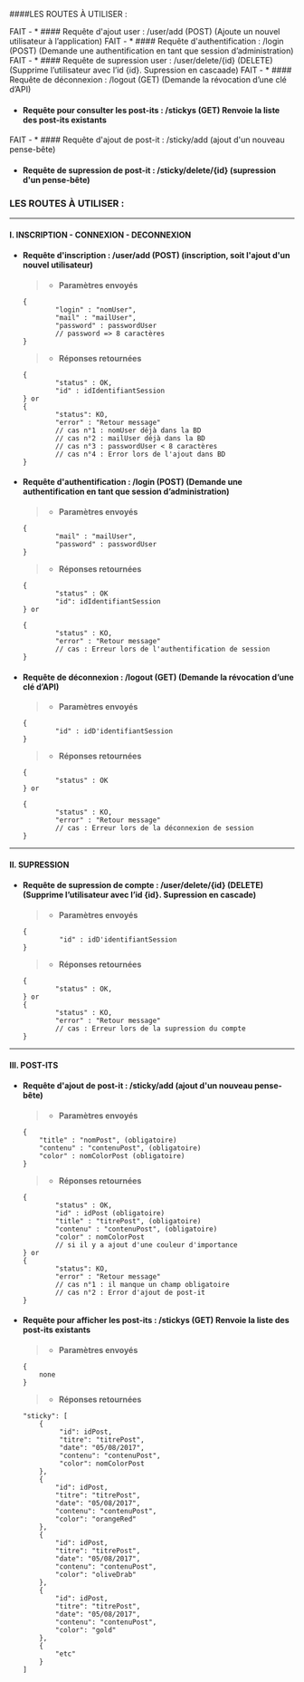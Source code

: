 ####LES ROUTES À UTILISER :

FAIT - * #### Requête d'ajout user :  /user/add (POST) (Ajoute un nouvel utilisateur à l’application)
FAIT - * #### Requête d'authentification :  /login (POST) (Demande une authentification en tant que session d’administration)
FAIT - * #### Requête de supression user :  /user/delete/{id} (DELETE) (Supprime l’utilisateur avec l’id {id}. Supression en cascaade)
FAIT - * #### Requête de déconnexion :   /logout (GET) (Demande la révocation d’une clé d’API)
* #### Requête pour consulter les post-its :  /stickys (GET) Renvoie la liste des post-its existants
FAIT - * #### Requête d'ajout de post-it :  /sticky/add (ajout d'un nouveau pense-bête)
* #### Requête de supression de post-it :  /sticky/delete/{id} (supression d'un pense-bête)



### LES ROUTES À UTILISER :

---
#### I. INSCRIPTION - CONNEXION - DECONNEXION

* #### Requête d'inscription :  /user/add (POST) (inscription, soit l'ajout d'un nouvel utilisateur)
    >*  **Paramètres envoyés**
    ```
    {
            "login" : "nomUser",
            "mail" : "mailUser",
            "password" : passwordUser
            // password => 8 caractères
    }
    ```

    >* **Réponses retournées**    
    ```
    {
            "status" : OK,
            "id" : idIdentifiantSession
    } or
    {
            "status": KO,
            "error" : "Retour message"
            // cas n°1 : nomUser déjà dans la BD
            // cas n°2 : mailUser déjà dans la BD
            // cas n°3 : passwordUser < 8 caractères
            // cas n°4 : Error lors de l'ajout dans BD
    }
    ```


* #### Requête d'authentification :  /login (POST) (Demande une authentification en tant que session d’administration)
    >*  **Paramètres envoyés**
    ```
    {
            "mail" : "mailUser",
            "password" : passwordUser
    }
    ```

    >* **Réponses retournées**    
    ```
    {
            "status" : OK
            "id": idIdentifiantSession
    } or

    {
            "status" : KO,
            "error" : "Retour message"
            // cas : Erreur lors de l'authentification de session
    }
    ```


* #### Requête de déconnexion :   /logout (GET) (Demande la révocation d’une clé d’API)
    >*  **Paramètres envoyés**
    ```
    {
            "id" : idD'identifiantSession
    }
    ```

    >* **Réponses retournées**    
    ```
    {
            "status" : OK
    } or

    {
            "status" : KO,
            "error" : "Retour message"
            // cas : Erreur lors de la déconnexion de session
    }
    ```



---
#### II. SUPRESSION

* #### Requête de supression de compte :  /user/delete/{id} (DELETE) (Supprime l’utilisateur avec l’id {id}. Supression en cascade)
    >*  **Paramètres envoyés**
    ```
    {
             "id" : idD'identifiantSession
    }
    ```

    >* **Réponses retournées**    
    ```
    {
            "status" : OK,
    } or
    {
            "status" : KO,
            "error" : "Retour message"
            // cas : Erreur lors de la supression du compte
    }
    ```



---
#### III.  POST-ITS

* #### Requête d'ajout de post-it :  /sticky/add (ajout d'un nouveau pense-bête)
    >*  **Paramètres envoyés**
    ```
    {
        "title" : "nomPost", (obligatoire)
        "contenu" : "contenuPost", (obligatoire)
        "color" : nomColorPost (obligatoire)
    }
    ```

    >* **Réponses retournées**    
    ```
    {
            "status" : OK,
            "id" : idPost (obligatoire)
            "title" : "titrePost", (obligatoire)
            "contenu" : "contenuPost", (obligatoire)
            "color" : nomColorPost
            // si il y a ajout d'une couleur d'importance
    } or
    {
            "status": KO,
            "error" : "Retour message"
            // cas n°1 : il manque un champ obligatoire
            // cas n°2 : Error d'ajout de post-it
    }
    ```


* #### Requête pour afficher les post-its :  /stickys (GET) Renvoie la liste des post-its existants
    >*  **Paramètres envoyés**
    ```
    {
        none
    }
    ```

    >* **Réponses retournées**    
    ```
    "sticky": [
        {
             "id": idPost,
             "titre": "titrePost",
             "date": "05/08/2017",
             "contenu": "contenuPost",
             "color": nomColorPost
        },
        {
            "id": idPost,
            "titre": "titrePost",
            "date": "05/08/2017",
            "contenu": "contenuPost",
            "color": "orangeRed"
        },
        {
            "id": idPost,
            "titre": "titrePost",
            "date": "05/08/2017",
            "contenu": "contenuPost",
            "color": "oliveDrab"
        },
        {
            "id": idPost,
            "titre": "titrePost",
            "date": "05/08/2017",
            "contenu": "contenuPost",
            "color": "gold"
        },
        {
            "etc"
        }     
    ]
    ```






